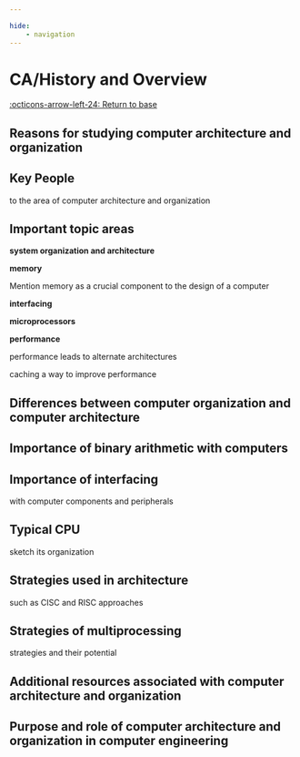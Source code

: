 ```yaml
---

hide:
    - navigation 
---
```

# CA/History and Overview

[:octicons-arrow-left-24: Return to base](/Bodies-of-Knowledge/Computer-Architecture/)

## Reasons for studying computer architecture and organization

## Key People

to the area of computer architecture and organization

## Important topic areas 

**system organization and architecture**

**memory**

Mention memory as a crucial component to the design of a computer

**interfacing**

**microprocessors** 

**performance**

performance leads to alternate architectures

caching a way to improve performance

## Differences between computer organization and computer architecture

## Importance of binary arithmetic with computers

## Importance of interfacing 

with computer components and peripherals

## Typical CPU

sketch its organization

## Strategies used in architecture 

such as CISC and RISC approaches

## Strategies of multiprocessing 

strategies and their potential

## Additional resources associated with computer architecture and organization

## Purpose and role of computer architecture and organization in computer engineering
